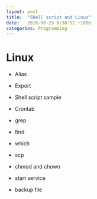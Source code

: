 ```yaml
---
layout: post
title:  "Shell script and Linux"
date:   2016-06-23 6:30:52 +1000
categories: Programming
---
```

Linux
============
- Alias

- Export

- Shell script sample

- Crontab

- grep

- find 

- which

- scp

- chmod and chown

- start service

- backup file